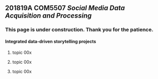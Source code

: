 ## 201819A COM5507 *Social Media Data Acquisition and Processing*

### This page is under construction. Thank you for the patience.

#### Integrated data-driven storytelling projects

1. topic 00x

2. topic 00x

3. topic 00x 
